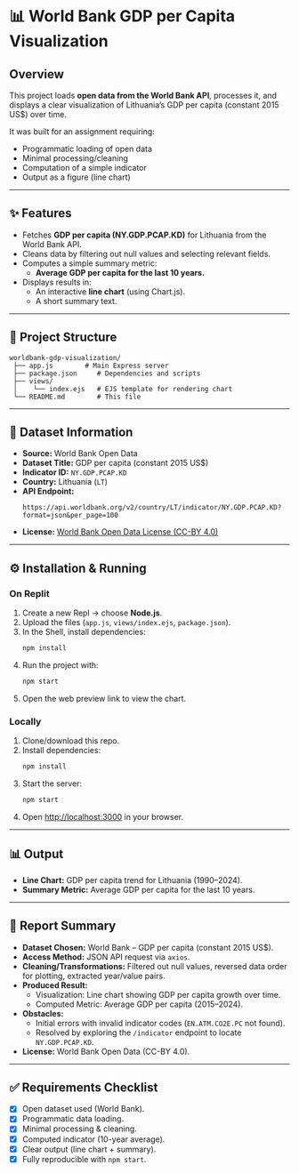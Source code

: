 # 📊 World Bank GDP per Capita Visualization  

## Overview  
This project loads **open data from the World Bank API**, processes it, and displays a clear visualization of Lithuania’s GDP per capita (constant 2015 US$) over time.  

It was built for an assignment requiring:  
- Programmatic loading of open data  
- Minimal processing/cleaning  
- Computation of a simple indicator  
- Output as a figure (line chart)  

---

## ✨ Features  
- Fetches **GDP per capita (NY.GDP.PCAP.KD)** for Lithuania from the World Bank API.  
- Cleans data by filtering out null values and selecting relevant fields.  
- Computes a simple summary metric:  
  - **Average GDP per capita for the last 10 years.**  
- Displays results in:  
  - An interactive **line chart** (using Chart.js).  
  - A short summary text.  

---

## 📂 Project Structure  
```
worldbank-gdp-visualization/
 ├── app.js        # Main Express server
 ├── package.json     # Dependencies and scripts
 ├── views/
 │    └── index.ejs   # EJS template for rendering chart
 └── README.md        # This file
```

---

## 🔗 Dataset Information  
- **Source:** World Bank Open Data  
- **Dataset Title:** GDP per capita (constant 2015 US$)  
- **Indicator ID:** `NY.GDP.PCAP.KD`  
- **Country:** Lithuania (`LT`)  
- **API Endpoint:**  
  ```
  https://api.worldbank.org/v2/country/LT/indicator/NY.GDP.PCAP.KD?format=json&per_page=100
  ```
- **License:** [World Bank Open Data License (CC-BY 4.0)](https://datacatalog.worldbank.org/public-licenses#cc-by)  

---

## ⚙️ Installation & Running  

### On Replit  
1. Create a new Repl → choose **Node.js**.  
2. Upload the files (`app.js`, `views/index.ejs`, `package.json`).  
3. In the Shell, install dependencies:  
   ```bash
   npm install
   ```  
4. Run the project with:  
   ```bash
   npm start
   ```  
5. Open the web preview link to view the chart.  

### Locally  
1. Clone/download this repo.  
2. Install dependencies:  
   ```bash
   npm install
   ```  
3. Start the server:  
   ```bash
   npm start
   ```  
4. Open [http://localhost:3000](http://localhost:3000) in your browser.  

---

## 📊 Output  
- **Line Chart:** GDP per capita trend for Lithuania (1990–2024).  
- **Summary Metric:** Average GDP per capita for the last 10 years.  

---

## 📝 Report Summary  

- **Dataset Chosen:** World Bank – GDP per capita (constant 2015 US$).  
- **Access Method:** JSON API request via `axios`.  
- **Cleaning/Transformations:** Filtered out null values, reversed data order for plotting, extracted year/value pairs.  
- **Produced Result:**  
  - Visualization: Line chart showing GDP per capita growth over time.  
  - Computed Metric: Average GDP per capita (2015–2024).  
- **Obstacles:**  
  - Initial errors with invalid indicator codes (`EN.ATM.CO2E.PC` not found).  
  - Resolved by exploring the `/indicator` endpoint to locate `NY.GDP.PCAP.KD`.  
- **License:** World Bank Open Data (CC-BY 4.0).  

---

## ✅ Requirements Checklist  
- [x] Open dataset used (World Bank).  
- [x] Programmatic data loading.  
- [x] Minimal processing & cleaning.  
- [x] Computed indicator (10-year average).  
- [x] Clear output (line chart + summary).  
- [x] Fully reproducible with `npm start`.  
